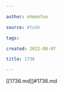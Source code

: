 ```yaml
---

author: ohmanfoo

source: #todo

tags: 

created: 2022-08-07

title: 1736

---
```

[[1736.md]]#1736.md